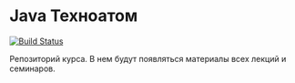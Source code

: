 # Java Техноатом

[![Build Status](https://travis-ci.org/rybalkinsd/atom.png?branch=master)](https://travis-ci.org/rybalkinsd/atom)

Репозиторий курса.
В нем будут появляться материалы всех лекций и семинаров.
